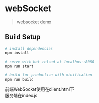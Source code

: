 # webSocket

> websocket demo

## Build Setup

``` bash
# install dependencies
npm install

# serve with hot reload at localhost:8080
npm run start

# build for production with minification
npm run build

```

前端WebSocket使用在client.html下 </br>
服务端在index.js
